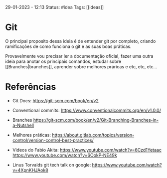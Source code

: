 29-01-2023 - 12:13
Status: #idea
Tags: [[ideas]]

# Git
O principal proposito dessa ideia é de entender git por completo, criando ramificações de como funciona o git e as suas boas práticas.

Provavelmente vou precisar ler a documentação oficial, fazer uma outra ideia para anotar os principais comandos, estudar sobre [[Branches|branches]], aprender sobre melhores práricas e etc, etc, etc...


# Referências
- Git Docs:
https://git-scm.com/book/en/v2

- Conventional commits:
https://www.conventionalcommits.org/en/v1.0.0/

- Branches
https://git-scm.com/book/en/v2/Git-Branching-Branches-in-a-Nutshell

- Melhores práticas:
https://about.gitlab.com/topics/version-control/version-control-best-practices/

- Videos do Fabio Akita:
https://www.youtube.com/watch?v=6Czd1Yetaac
https://www.youtube.com/watch?v=6OokP-NE49k

- Linus Torvalds git tech talk on google:
https://www.youtube.com/watch?v=4XpnKHJAok8